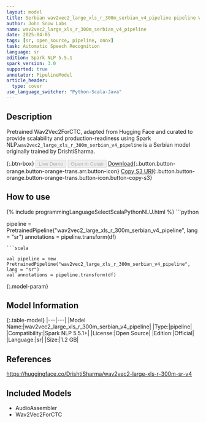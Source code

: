 ```yaml
---
layout: model
title: Serbian wav2vec2_large_xls_r_300m_serbian_v4_pipeline pipeline Wav2Vec2ForCTC from DrishtiSharma
author: John Snow Labs
name: wav2vec2_large_xls_r_300m_serbian_v4_pipeline
date: 2025-04-05
tags: [sr, open_source, pipeline, onnx]
task: Automatic Speech Recognition
language: sr
edition: Spark NLP 5.5.1
spark_version: 3.0
supported: true
annotator: PipelineModel
article_header:
  type: cover
use_language_switcher: "Python-Scala-Java"
---
```


## Description

Pretrained Wav2Vec2ForCTC, adapted from Hugging Face and curated to provide scalability and production-readiness using Spark NLP.`wav2vec2_large_xls_r_300m_serbian_v4_pipeline` is a Serbian model originally trained by DrishtiSharma.

{:.btn-box}
<button class="button button-orange" disabled>Live Demo</button>
<button class="button button-orange" disabled>Open in Colab</button>
[Download](https://s3.amazonaws.com/auxdata.johnsnowlabs.com/public/models/wav2vec2_large_xls_r_300m_serbian_v4_pipeline_sr_5.5.1_3.0_1743840559887.zip){:.button.button-orange.button-orange-trans.arr.button-icon}
[Copy S3 URI](s3://auxdata.johnsnowlabs.com/public/models/wav2vec2_large_xls_r_300m_serbian_v4_pipeline_sr_5.5.1_3.0_1743840559887.zip){:.button.button-orange.button-orange-trans.button-icon.button-copy-s3}

## How to use



<div class="tabs-box" markdown="1">
{% include programmingLanguageSelectScalaPythonNLU.html %}
```python

pipeline = PretrainedPipeline("wav2vec2_large_xls_r_300m_serbian_v4_pipeline", lang = "sr")
annotations =  pipeline.transform(df)   

```
```scala

val pipeline = new PretrainedPipeline("wav2vec2_large_xls_r_300m_serbian_v4_pipeline", lang = "sr")
val annotations = pipeline.transform(df)

```
</div>

{:.model-param}
## Model Information

{:.table-model}
|---|---|
|Model Name:|wav2vec2_large_xls_r_300m_serbian_v4_pipeline|
|Type:|pipeline|
|Compatibility:|Spark NLP 5.5.1+|
|License:|Open Source|
|Edition:|Official|
|Language:|sr|
|Size:|1.2 GB|

## References

https://huggingface.co/DrishtiSharma/wav2vec2-large-xls-r-300m-sr-v4

## Included Models

- AudioAssembler
- Wav2Vec2ForCTC